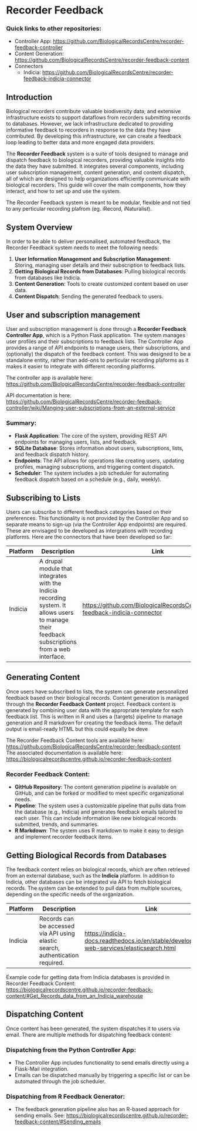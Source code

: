 # Recorder Feedback

### Quick links to other repositories:
 * Controller App: https://github.com/BiologicalRecordsCentre/recorder-feedback-controller
 * Content Generation: https://github.com/BiologicalRecordsCentre/recorder-feedback-content
 * Connectors
   * Indicia: https://github.com/BiologicalRecordsCentre/recorder-feedback-indicia-connector

## Introduction

Biological recorders contribute valuable biodiversity data; and extensive infrastructure exists to support dataflows from recorders submitting records to databases. However, we lack infrastructure dedicated to providing informative feedback to recorders in response to the data they have contributed. By developing this infrastructure, we can create a feedback loop leading to better data and more engaged data providers.

The **Recorder Feedback** system is a suite of tools designed to manage and dispatch feedback to biological recorders, providing valuable insights into the data they have submitted. It integrates several components, including user subscription management, content generation, and content dispatch, all of which are designed to help organizations efficiently communicate with biological recorders. This guide will cover the main components, how they interact, and how to set up and use the system.

The Recorder Feedback system is meant to be modular, flexible and not tied to any perticular recording plafrom (eg. iRecord, iNaturalist). 

## System Overview

In order to be able to deliver personalised, automated feedback, the Recorder Feedback system needs to meet the following needs:
1. **User Information Management and Subscription Management**: Storing, managing user details and their subscription to feedback lists.
2. **Getting Biological Records from Databases**: Pulling biological records from databases like Indicia.
3. **Content Generation**: Tools to create customized content based on user data.
4. **Content Dispatch**: Sending the generated feedback to users.

## User and subscription management

User and subscription management is done through a **Recorder Feedback Controller App**, which is a Python Flask application. The system manages user profiles and their subscriptions to feedback lists. The Controller App provides a range of API endpoints to manage users, their subscriptions, and (optionally) the dispatch of the feedback content. This was designed to be a standalone entity, rather than add-ons to perticular recording plaforms as it makes it easier to integrate with different recording platforms.

The controller app is available here: https://github.com/BiologicalRecordsCentre/recorder-feedback-controller

API documentation is here: https://github.com/BiologicalRecordsCentre/recorder-feedback-controller/wiki/Manging-user-subscriptions-from-an-external-service

### Summary:
- **Flask Application**: The core of the system, providing REST API endpoints for managing users, lists, and feedback.
- **SQLite Database**: Stores information about users, subscriptions, lists, and feedback dispatch history.
- **Endpoints**: The API allows for operations like creating users, updating profiles, managing subscriptions, and triggering content dispatch.
- **Scheduler**: The system includes a job scheduler for automating feedback dispatch based on a schedule (e.g., daily, weekly).

## Subscribing to Lists

Users can subscribe to different feedback categories based on their preferences. This functionality is not provided by the Controller App and so separate means to sign-up (via the Controller App endpoints) are required. These are envisaged to be developed as intergrations with recording platforms. Here are the connectors that have been developed so far:

| Platform | Description | Link |
| --- | --- | --- |
| Indicia | A drupal module that integrates with the Indicia recording system. It allows users to manage their feedback subscriptions from a web interface. | https://github.com/BiologicalRecordsCentre/recorder-feedback-indicia-connector |

## Generating Content

Once users have subscribed to lists, the system can generate personalized feedback based on their biological records. Content generation is managed through the **Recorder Feedback Content** project. Feedback content is generated by combining user data with the appropriate template for each feedback list. This is written in R and uses a {targets} pipeline to manage generation and R markdown for creating the feedback items. The default output is email-ready HTML but this could equally be deve 

The Recorder Feedback Content tools are available here: https://github.com/BiologicalRecordsCentre/recorder-feedback-content
The associated documentation is available here: https://biologicalrecordscentre.github.io/recorder-feedback-content

### Recorder Feedback Content:
- **GitHub Repository**: The content generation pipeline is available on GitHub, and can be forked or modified to meet specific organizational needs.
- **Pipeline**: The system uses a customizable pipeline that pulls data from the database (e.g., Indicia) and generates feedback emails tailored to each user. This can include information like new biological records submitted, trends, and summaries.
- **R Markdown**: The system uses R markdown to make it easy to design and implement recorder feedback items.

## Getting Biological Records from Databases

The feedback content relies on biological records, which are often retrieved from an external database, such as the **Indicia** platform. In addition to Indicia, other databases can be integrated via API to fetch biological records. The system can be extended to pull data from multiple sources, depending on the specific needs of the organization.

| Platform | Description | Link |
| --- | --- | --- |
| Indicia | Records can be accessed via API using elastic search, authentication required. | https://indicia-docs.readthedocs.io/en/stable/developing/rest-web-services/elasticsearch.html

Example code for getting data from Indicia databases is provided in Recorder Feedback Content: https://biologicalrecordscentre.github.io/recorder-feedback-content/#Get_Records_data_from_an_Indicia_warehouse

## Dispatching Content

Once content has been generated, the system dispatches it to users via email. There are multiple methods for dispatching feedback content:

### Dispatching from the Python Controller App:
- The Controller App includes functionality to send emails directly using a Flask-Mail integration. 
- Emails can be dispatched manually by triggering a specific list or can be automated through the job scheduler.

### Dispatching from R Feedback Generator:
- The feedback generation pipeline also has an R-based approach for sending emails. See: https://biologicalrecordscentre.github.io/recorder-feedback-content/#Sending_emails
